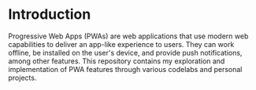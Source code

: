 # Introduction

Progressive Web Apps (PWAs) are web applications that use modern web capabilities to deliver an app-like experience to users. They can work offline, be installed on the user's device, and provide push notifications, among other features. This repository contains my exploration and implementation of PWA features through various codelabs and personal projects.
